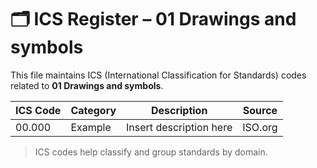 # 🗂 ICS Register – 01 Drawings and symbols

This file maintains ICS (International Classification for Standards) codes related to **01 Drawings and symbols**.

| ICS Code | Category | Description | Source |
|----------|----------|-------------|--------|
| 00.000   | Example  | Insert description here | ISO.org |

> ICS codes help classify and group standards by domain.
